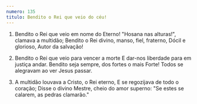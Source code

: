 ```yaml
---
numero: 135
titulo: Bendito o Rei que veio do céu!
---
```

1. Bendito o Rei que veio em nome do Eterno!
"Hosana nas alturas!", clamava a multidão;
Bendito o Rei divino, manso, fiel, fraterno,
Dócil e glorioso, Autor da salvação!

2. Bendito o Rei que veio para vencer a morte
E dar-nos liberdade para em justiça andar.
Bendito seja sempre, dos fortes o mais Forte!
Todos se alegravam ao ver Jesus passar.

3. A multidão louvava a Cristo, o Rei eterno,
E se regozijava de todo o coração;
Disse o divino Mestre, cheio do amor superno:
"Se estes se calarem, as pedras clamarão."
